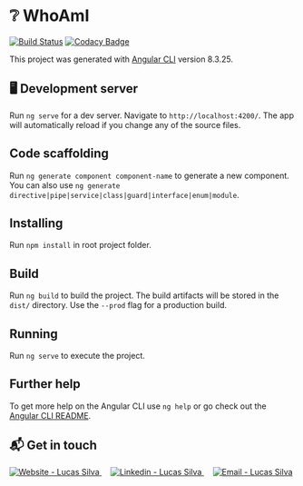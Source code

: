 # ❔  WhoAmI

[![Build Status](https://lucasluizss.visualstudio.com/WhoAmI/_apis/build/status/lucasluizss.WhoAmI?branchName=master)](https://lucasluizss.visualstudio.com/WhoAmI/_build/latest?definitionId=5&branchName=master)
[![Codacy Badge](https://api.codacy.com/project/badge/Grade/9d3417ac1bb044699e4040299a080bfa)](https://app.codacy.com/manual/lucasluizss/WhoAmI?utm_source=github.com&utm_medium=referral&utm_content=lucasluizss/WhoAmI&utm_campaign=Badge_Grade_Dashboard)

This project was generated with [Angular CLI](https://github.com/angular/angular-cli) version 8.3.25.

## 🖥 Development server

Run `ng serve` for a dev server. Navigate to `http://localhost:4200/`. The app will automatically reload if you change any of the source files.

## Code scaffolding

Run `ng generate component component-name` to generate a new component. You can also use `ng generate directive|pipe|service|class|guard|interface|enum|module`.

## Installing

Run `npm install` in root project folder.

## Build

Run `ng build` to build the project. The build artifacts will be stored in the `dist/` directory. Use the `--prod` flag for a production build.

## Running

Run `ng serve` to execute the project.

## Further help

To get more help on the Angular CLI use `ng help` or go check out the [Angular CLI README](https://github.com/angular/angular-cli/blob/master/README.md).

## :mailbox_with_mail: Get in touch

<a href="https://lucasluizss.github.io" target="_blank" >
  <img alt="Website - Lucas Silva" src="https://img.shields.io/badge/Website--%23F8952D?style=social">
</a>&nbsp;&nbsp;&nbsp;
<a href="https://www.linkedin.com/in/lucasluizss/" target="_blank" >
  <img alt="Linkedin - Lucas Silva" src="https://img.shields.io/badge/Linkedin--%23F8952D?style=social&logo=linkedin">
</a>&nbsp;&nbsp;&nbsp;
<a href="mailto:lucasluizss@live.com" target="_blank" >
  <img alt="Email - Lucas Silva" src="https://img.shields.io/badge/Email--%23F8952D?style=social&logo=gmail">
</a>
